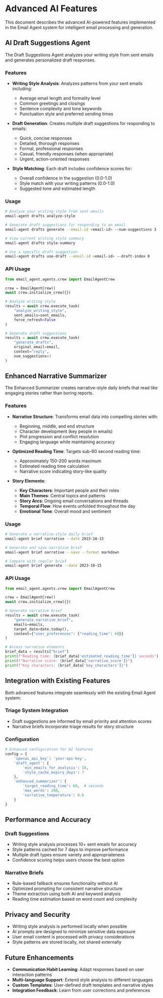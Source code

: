 # Advanced AI Features

This document describes the advanced AI-powered features implemented in the Email Agent system for intelligent email processing and generation.

## AI Draft Suggestions Agent

The Draft Suggestions Agent analyzes your writing style from sent emails and generates personalized draft responses.

### Features

- **Writing Style Analysis**: Analyzes patterns from your sent emails including:
  - Average email length and formality level
  - Common greetings and closings
  - Sentence complexity and tone keywords
  - Punctuation style and preferred sending times
  
- **Draft Generation**: Creates multiple draft suggestions for responding to emails:
  - Quick, concise responses
  - Detailed, thorough responses
  - Formal, professional responses
  - Casual, friendly responses (when appropriate)
  - Urgent, action-oriented responses

- **Style Matching**: Each draft includes confidence scores for:
  - Overall confidence in the suggestion (0.0-1.0)
  - Style match with your writing patterns (0.0-1.0)
  - Suggested tone and estimated length

### Usage

```bash
# Analyze your writing style from sent emails
email-agent drafts analyze-style

# Generate draft suggestions for responding to an email
email-agent drafts generate --email-id <email-id> --num-suggestions 3

# View current writing style summary
email-agent drafts style-summary

# Use a specific draft suggestion
email-agent drafts use-draft --email-id <email-id> --draft-index 0
```

### API Usage

```python
from email_agent.agents.crew import EmailAgentCrew

crew = EmailAgentCrew()
await crew.initialize_crew({})

# Analyze writing style
results = await crew.execute_task(
    "analyze_writing_style",
    sent_emails=sent_emails,
    force_refresh=False
)

# Generate draft suggestions
results = await crew.execute_task(
    "generate_drafts",
    original_email=email,
    context="reply",
    num_suggestions=3
)
```

## Enhanced Narrative Summarizer

The Enhanced Summarizer creates narrative-style daily briefs that read like engaging stories rather than boring reports.

### Features

- **Narrative Structure**: Transforms email data into compelling stories with:
  - Beginning, middle, and end structure
  - Character development (key people in emails)
  - Plot progression and conflict resolution
  - Engaging language while maintaining accuracy

- **Optimized Reading Time**: Targets sub-60 second reading time:
  - Approximately 150-200 words maximum
  - Estimated reading time calculation
  - Narrative score indicating story-like quality

- **Story Elements**:
  - **Key Characters**: Important people and their roles
  - **Main Themes**: Central topics and patterns
  - **Story Arcs**: Ongoing email conversations and threads
  - **Temporal Flow**: How events unfolded throughout the day
  - **Emotional Tone**: Overall mood and sentiment

### Usage

```bash
# Generate a narrative-style daily brief
email-agent brief narrative --date 2023-10-15

# Generate and save narrative brief
email-agent brief narrative --save --format markdown

# Compare with regular brief
email-agent brief generate --date 2023-10-15
```

### API Usage

```python
from email_agent.agents.crew import EmailAgentCrew

crew = EmailAgentCrew()
await crew.initialize_crew({})

# Generate narrative brief
results = await crew.execute_task(
    "generate_narrative_brief",
    emails=emails,
    target_date=date.today(),
    context={"user_preferences": {"reading_time": 60}}
)

# Access narrative elements
brief_data = results["brief"]
print(f"Reading time: {brief_data['estimated_reading_time']} seconds")
print(f"Narrative score: {brief_data['narrative_score']}")
print(f"Key characters: {brief_data['key_characters']}")
```

## Integration with Existing Features

Both advanced features integrate seamlessly with the existing Email Agent system:

### Triage System Integration
- Draft suggestions are informed by email priority and attention scores
- Narrative briefs incorporate triage results for story structure

### Configuration
```python
# Enhanced configuration for AI features
config = {
    'openai_api_key': 'your-api-key',
    'draft_agent': {
        'min_emails_for_analysis': 10,
        'style_cache_expiry_days': 7
    },
    'enhanced_summarizer': {
        'target_reading_time': 60,  # seconds
        'max_words': 200,
        'narrative_temperature': 0.6
    }
}
```

## Performance and Accuracy

### Draft Suggestions
- Writing style analysis processes 10+ sent emails for accuracy
- Style patterns cached for 7 days to improve performance
- Multiple draft types ensure variety and appropriateness
- Confidence scoring helps users choose the best option

### Narrative Briefs
- Rule-based fallback ensures functionality without AI
- Optimized prompting for consistent narrative structure
- Theme extraction using both AI and keyword analysis
- Reading time estimation based on word count and complexity

## Privacy and Security

- Writing style analysis is performed locally when possible
- AI prompts are designed to minimize sensitive data exposure
- User email content is processed with privacy considerations
- Style patterns are stored locally, not shared externally

## Future Enhancements

- **Communication Habit Learning**: Adapt responses based on user interaction patterns
- **Multi-language Support**: Extend style analysis to different languages
- **Custom Templates**: User-defined draft templates and narrative styles
- **Integration Feedback**: Learn from user corrections and preferences
